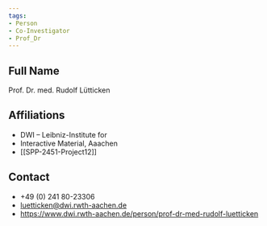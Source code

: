 ```yaml
---
tags: 
- Person
- Co-Investigator
- Prof_Dr
---
```

## Full Name
Prof. Dr. med. Rudolf Lütticken

## Affiliations
- DWI – Leibniz-Institute for
- Interactive Material, Aaachen
- [[SPP-2451-Project12]]
## Contact
- +49 (0) 241 80-23306
- luetticken@dwi.rwth-aachen.de
- https://www.dwi.rwth-aachen.de/person/prof-dr-med-rudolf-luetticken
